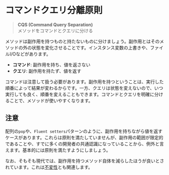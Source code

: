 # コマンドクエリ分離原則
> **CQS (Command Query Separation)**  
> メソッドをコマンドとクエリに分ける

メソッドは副作用を持つものと持たないものに分けましょう。副作用とはそのメソッドの外の状態を変化させることです。インスタンス変数の上書きや、ファイルI/Oなどがあります。

- **コマンド**: 副作用を持ち、値を返さない
- **クエリ**: 副作用を持たず、値を返す

コマンドは注意して扱う必要があります。副作用を持つということは、実行した順番によって結果が変わるからです。一方、クエリは状態を変えないので、いつ実行しても良く、順番を変えることもできます。コマンドとクエリを明確に分けることで、メソッドが使いやすくなります。


## 注意
配列の`pop`や、`Fluent setters`パターンのように、副作用を持ちながら値を返すケースがあります。これらは原則を満たしていませんが、副作用の範囲が限定的であることや、すでに多くの開発者の共通認識になっていることから、例外と言えます。基本的には原則を満たすようにしましょう。

なお、そもそも現代では、副作用を持つメソッド自体を減らしたほうが良いとされています。これは[不変性](immutability.md)とも関連します。
